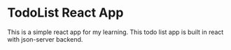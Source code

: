 # TodoList React App
This is a simple react app for my learning. This todo list app is built in react with json-server backend.
